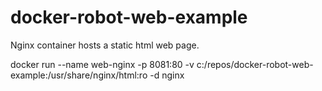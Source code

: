 # docker-robot-web-example

Nginx container hosts a static html web page.

docker run --name web-nginx -p 8081:80 -v c:/repos/docker-robot-web-example:/usr/share/nginx/html:ro -d nginx
